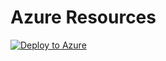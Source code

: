 # Azure Resources

[![Deploy to Azure](https://azuredeploy.net/deploybutton.png)](https://azuredeploy.net/)
